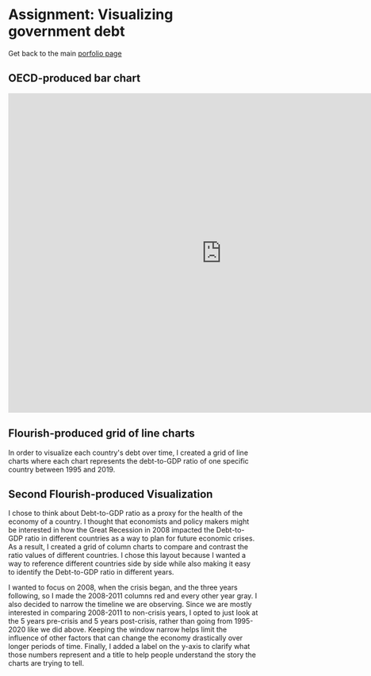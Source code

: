 # Assignment: Visualizing government debt

Get back to the main [porfolio page](https://lzak88.github.io/zakalik-portfolio/)

## OECD-produced bar chart
<iframe src="https://data.oecd.org/chart/6Bei" width="860" height="645" style="border: 0" mozallowfullscreen="true" webkitallowfullscreen="true" allowfullscreen="true"><a href="https://data.oecd.org/chart/6Bei" target="_blank">OECD Chart: General government debt, Total, % of GDP, Annual, 2019</a></iframe>

## Flourish-produced grid of line charts
In order to visualize each country's debt over time, I created a grid of line charts where each chart represents the debt-to-GDP ratio of one specific country between 1995 and 2019.

<div class="flourish-embed flourish-chart" data-src="visualisation/8556027"><script src="https://public.flourish.studio/resources/embed.js"></script></div>

## Second Flourish-produced Visualization

<div class="flourish-embed flourish-chart" data-src="visualisation/8564279"><script src="https://public.flourish.studio/resources/embed.js"></script></div>

I chose to think about Debt-to-GDP ratio as a proxy for the health of the economy of a country. I thought that economists and policy makers might be interested in how the Great Recession in 2008 impacted the Debt-to-GDP ratio in different countries as a way to plan for future economic crises. As a result, I created a grid of column charts to compare and contrast the ratio values of different countries. I chose this layout because I wanted a way to reference different countries side by side while also making it easy to identify the Debt-to-GDP ratio in different years. 

I wanted to focus on 2008, when the crisis began, and the three years following, so I made the 2008-2011 columns red and every other year gray. I also decided to narrow the timeline we are observing. Since we are mostly interested in comparing 2008-2011 to non-crisis years, I opted to just look at the 5 years pre-crisis and 5 years post-crisis, rather than going from 1995-2020 like we did above. Keeping the window narrow helps limit the influence of other factors that can change the economy drastically over longer periods of time. Finally, I added a label on the y-axis to clarify what those numbers represent and a title to help people understand the story the charts are trying to tell.
